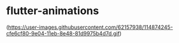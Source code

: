 # flutter-animations
(https://user-images.githubusercontent.com/62157938/114874245-cfe6cf80-9e04-11eb-8e48-81d9975b4d7d.gif)
